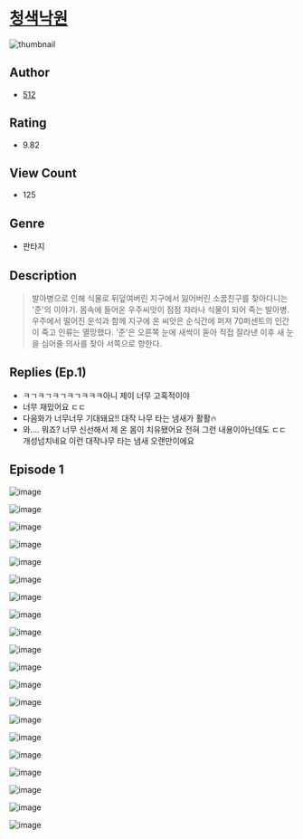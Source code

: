 # [청색낙원](https://comic.naver.com/challenge/list?titleId=810583)
![thumbnail](https://image-comic.pstatic.net/user_contents_data/challenge_comic/2023/05/24/104468/upload_4121691300303168614_480x623.jpeg)

## Author
- [512](https://comic.naver.com/artistTitle?id=104468)

## Rating
- 9.82

## View Count
- 125

## Genre
- 판타지

## Description
> 발아병으로 인해 식물로 뒤덮여버린 지구에서 잃어버린 소꿉친구를 찾아다니는 '준'의 이야기. 몸속에 들어온 우주씨앗이 점점 자라나 식물이 되어 죽는 발아병. 우주에서 떨어진 운석과 함께 지구에 온 씨앗은 순식간에 퍼져 70퍼센트의 인간이 죽고 인류는 멸망했다. '준'은 오른쪽 눈에 새싹이 돋아 직접 잘라낸 이후 새 눈을 심어줄 의사를 찾아 서쪽으로 향한다.

## Replies (Ep.1)
- ㅋㄱㅋㄱㅋㄱㅋㄱㅋㅋㅋ아니 제이 너무 고혹적이야
- 너무 재밌어요 ㄷㄷ
- 다음화가 너무너무 기대돼요!! 대작 나무 타는 냄새가 활활🔥
- 와…. 뭐죠? 너무 신선해서 제 온 몸이 치유됐어요 전혀 그런 내용이아닌데도 ㄷㄷ 개성넘치네요 이런 대작나무 타는 냄새 오랜만이에요

## Episode 1
![image](https://image-comic.pstatic.net/user_contents_data/challenge_comic/2023/05/24/104468/upload_3544670663780741681.jpeg)

![image](https://image-comic.pstatic.net/user_contents_data/challenge_comic/2023/05/24/104468/upload_3487535873530619233.jpeg)

![image](https://image-comic.pstatic.net/user_contents_data/challenge_comic/2023/05/24/104468/upload_7089899901020431717.jpeg)

![image](https://image-comic.pstatic.net/user_contents_data/challenge_comic/2023/05/24/104468/upload_7004846985729685552.jpeg)

![image](https://image-comic.pstatic.net/user_contents_data/challenge_comic/2023/05/24/104468/upload_3546128831098348857.jpeg)

![image](https://image-comic.pstatic.net/user_contents_data/challenge_comic/2023/05/24/104468/upload_7076618698168480098.jpeg)

![image](https://image-comic.pstatic.net/user_contents_data/challenge_comic/2023/05/24/104468/upload_7305738207385380449.jpeg)

![image](https://image-comic.pstatic.net/user_contents_data/challenge_comic/2023/05/24/104468/upload_3689403816931845173.jpeg)

![image](https://image-comic.pstatic.net/user_contents_data/challenge_comic/2023/05/24/104468/upload_7003432103243558960.jpeg)

![image](https://image-comic.pstatic.net/user_contents_data/challenge_comic/2023/05/24/104468/upload_3546412518684714593.jpeg)

![image](https://image-comic.pstatic.net/user_contents_data/challenge_comic/2023/05/24/104468/upload_3991932228651530594.jpeg)

![image](https://image-comic.pstatic.net/user_contents_data/challenge_comic/2023/05/24/104468/upload_4135209601637628208.jpeg)

![image](https://image-comic.pstatic.net/user_contents_data/challenge_comic/2023/05/24/104468/upload_4121698776965801016.jpeg)

![image](https://image-comic.pstatic.net/user_contents_data/challenge_comic/2023/05/24/104468/upload_3906365132711224163.jpeg)

![image](https://image-comic.pstatic.net/user_contents_data/challenge_comic/2023/05/24/104468/upload_3617291225854534201.jpeg)

![image](https://image-comic.pstatic.net/user_contents_data/challenge_comic/2023/05/24/104468/upload_4135771645386450530.jpeg)

![image](https://image-comic.pstatic.net/user_contents_data/challenge_comic/2023/05/24/104468/upload_7075543375846389345.jpeg)

![image](https://image-comic.pstatic.net/user_contents_data/challenge_comic/2023/05/24/104468/upload_3833748764250169953.jpeg)

![image](https://image-comic.pstatic.net/user_contents_data/challenge_comic/2023/05/24/104468/upload_3905518500184602977.jpeg)

![image](https://image-comic.pstatic.net/user_contents_data/challenge_comic/2023/05/24/104468/upload_7090464843851969843.jpeg)
